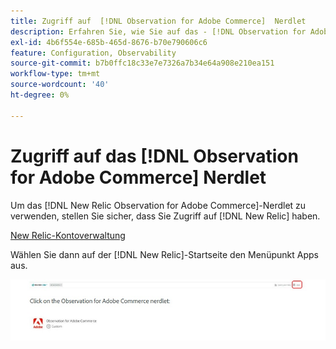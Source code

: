 ```yaml
---
title: Zugriff auf  [!DNL Observation for Adobe Commerce]  Nerdlet
description: Erfahren Sie, wie Sie auf das - [!DNL Observation for Adobe Commerce]  zugreifen.
exl-id: 4b6f554e-685b-465d-8676-b70e790606c6
feature: Configuration, Observability
source-git-commit: b7b0ffc18c33e7e7326a7b34e64a908e210ea151
workflow-type: tm+mt
source-wordcount: '40'
ht-degree: 0%

---
```


# Zugriff auf das [!DNL Observation for Adobe Commerce] Nerdlet

Um das [!DNL New Relic Observation for Adobe Commerce]-Nerdlet zu verwenden, stellen Sie sicher, dass Sie Zugriff auf [!DNL New Relic] haben.

[New Relic-Kontoverwaltung](https://experienceleague.adobe.com/de/docs/commerce-on-cloud/user-guide/monitor/new-relic/account-management)

Wählen Sie dann auf der [!DNL New Relic]-Startseite den Menüpunkt Apps aus.

![New Relic-Startseite](../../assets/tools/observation-for-adobe-commerce/new-relic-homepage.jpeg)

